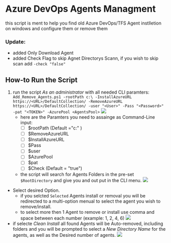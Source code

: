 # Azure DevOps Agents Managment
this script is ment to help you find old Azure DevOps/TFS Agent instlletion on windows and configure them or remove them

### Update:
* added Only Download Agent
* added Check Flag to skip Agnet Directorys Scann, if you wish to skip scan add `-check "false"`

## How-to Run the Script
1. run the script *As an administrator* with all needed CLI paramters:
```Add_Remove_Agents.ps1 -rootPath c:\ -InstallAzureURL https://<URL>/DefaultCollection/ -RemoveAzureURL https://<URL>/DefaultCollection/ -user "<User>" -Pass "<Password>" -pat "<TOKEN>" -AzurePool <AgentsPool>```
![](Images/cli_command.jpg)
    * here are the Paramters you need to assainge as Command-Line input: <br/>
        - [ ] $rootPath (Default ="c:\" )
        - [ ] $RemoveAzureURL
        - [ ] $InstallAzureURL
        - [ ] $Pass
        - [ ] $user
        - [ ] $AzurePool
        - [ ] $pat
        - [ ] $Check (Default = "true")
    * the script will search for Agents Folders in the pre-set `$RootDirectory` and give you and out put in the CLI menu.
![](Images/cli_main.jpg)
* Select desired Option.
    * if you selcted `Selected` Agents install or removal you will be redirected to a multi-option menual to select the agent you wish to remove/install.
    * to select more then 1 Agent to remove or install use comma and space between each number (example: 1, 2, 4, 6)
![](Images/cli_selected.jpg)
* if selecte *Clean Install* all found Agents will be Auto-removed, including folders and you will be prompted to select a *New Directory Name* for the agents, as well as the Desired number of agents.
![](Images/cli_cleaninstall.jpg)


